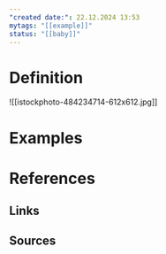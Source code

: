 ```yaml
---
"created date:": 22.12.2024 13:53
mytags: "[[example]]"
status: "[[baby]]"
---
```

# Definition
![[istockphoto-484234714-612x612.jpg]]

# Examples


# References
## Links
## Sources